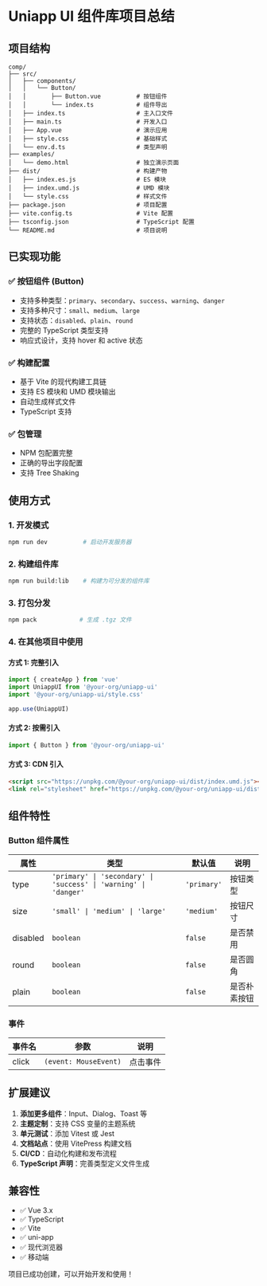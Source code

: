 # Uniapp UI 组件库项目总结

## 项目结构

```
comp/
├── src/
│   ├── components/
│   │   └── Button/
│   │       ├── Button.vue          # 按钮组件
│   │       └── index.ts            # 组件导出
│   ├── index.ts                    # 主入口文件
│   ├── main.ts                     # 开发入口
│   ├── App.vue                     # 演示应用
│   ├── style.css                   # 基础样式
│   └── env.d.ts                    # 类型声明
├── examples/
│   └── demo.html                   # 独立演示页面
├── dist/                           # 构建产物
│   ├── index.es.js                 # ES 模块
│   ├── index.umd.js                # UMD 模块
│   └── style.css                   # 样式文件
├── package.json                    # 项目配置
├── vite.config.ts                  # Vite 配置
├── tsconfig.json                   # TypeScript 配置
└── README.md                       # 项目说明
```

## 已实现功能

### ✅ 按钮组件 (Button)
- 支持多种类型：`primary`、`secondary`、`success`、`warning`、`danger`
- 支持多种尺寸：`small`、`medium`、`large`
- 支持状态：`disabled`、`plain`、`round`
- 完整的 TypeScript 类型支持
- 响应式设计，支持 hover 和 active 状态

### ✅ 构建配置
- 基于 Vite 的现代构建工具链
- 支持 ES 模块和 UMD 模块输出
- 自动生成样式文件
- TypeScript 支持

### ✅ 包管理
- NPM 包配置完整
- 正确的导出字段配置
- 支持 Tree Shaking

## 使用方式

### 1. 开发模式
```bash
npm run dev          # 启动开发服务器
```

### 2. 构建组件库
```bash
npm run build:lib    # 构建为可分发的组件库
```

### 3. 打包分发
```bash
npm pack            # 生成 .tgz 文件
```

### 4. 在其他项目中使用

#### 方式 1: 完整引入
```javascript
import { createApp } from 'vue'
import UniappUI from '@your-org/uniapp-ui'
import '@your-org/uniapp-ui/style.css'

app.use(UniappUI)
```

#### 方式 2: 按需引入
```javascript
import { Button } from '@your-org/uniapp-ui'
```

#### 方式 3: CDN 引入
```html
<script src="https://unpkg.com/@your-org/uniapp-ui/dist/index.umd.js"></script>
<link rel="stylesheet" href="https://unpkg.com/@your-org/uniapp-ui/dist/style.css">
```

## 组件特性

### Button 组件属性
| 属性 | 类型 | 默认值 | 说明 |
|------|------|--------|------|
| type | `'primary' \| 'secondary' \| 'success' \| 'warning' \| 'danger'` | `'primary'` | 按钮类型 |
| size | `'small' \| 'medium' \| 'large'` | `'medium'` | 按钮尺寸 |
| disabled | `boolean` | `false` | 是否禁用 |
| round | `boolean` | `false` | 是否圆角 |
| plain | `boolean` | `false` | 是否朴素按钮 |

### 事件
| 事件名 | 参数 | 说明 |
|-------|------|------|
| click | `(event: MouseEvent)` | 点击事件 |

## 扩展建议

1. **添加更多组件**：Input、Dialog、Toast 等
2. **主题定制**：支持 CSS 变量的主题系统
3. **单元测试**：添加 Vitest 或 Jest
4. **文档站点**：使用 VitePress 构建文档
5. **CI/CD**：自动化构建和发布流程
6. **TypeScript 声明**：完善类型定义文件生成

## 兼容性

- ✅ Vue 3.x
- ✅ TypeScript
- ✅ Vite
- ✅ uni-app
- ✅ 现代浏览器
- ✅ 移动端

项目已成功创建，可以开始开发和使用！ 